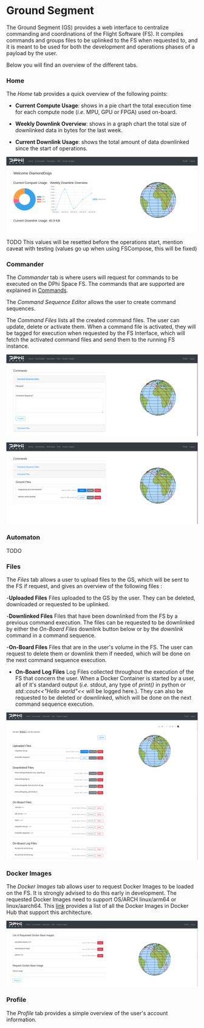 # Ground Segment
The Ground Segment (GS) provides a web interface to centralize commanding and coordinations of the Flight Software (FS). It compiles commands and groups files to be uplinked to the FS when requested to, and it is meant to be used for both the development and operations phases of a payload by the user.

Below you will find an overview of the different tabs.

### Home 

The *Home* tab provides a quick overview of the following points:
- **Current Compute Usage**: shows in a pie chart the total execution time for each compute node (*i.e.* MPU, GPU or FPGA) used on-board.

- **Weekly Downlink Overview**: shows in a graph chart the total size of downlinked data in bytes for the last week.

- **Current Downlink Usage**: shows the total amount of data downlinked since the start of operations.

![alt text](./imgs/home.png)

TODO This values will be resetted before the operations start, mention caveat with testing (values go up when using FSCompose, this will be fixed)

### Commander
The *Commander* tab is where users will request for commands to be executed on the DPhi Space FS. The commands that are supported are explained in [Commands](./Commands.md). 

The *Command Sequence Editor* allows the user to create command sequences. 

The *Command Files* lists all the created command files. The user can update, delete or activate them. When a command file is activated, they will be tagged for execution when requested by the FS Interface, which will fetch the activated command files and send them to the running FS instance.

![alt text](./imgs/commander_1.png)

![alt text](./imgs/commander_2.png)




### Automaton

TODO

### Files
The *Files* tab allows a user to upload files to the GS, which will be sent to the FS if request, and gives an overview of the following files : 


-**Uploaded Files** Files uploaded to the GS by the user. They can be deleted, downloaded or requested to be uplinked.

-**Downlinked Files** Files that have been downlinked from the FS by a previous command execution. The files can be requested to be downlinked by either the *On-Board Files* downlink button below or by the *downlink* command in a command sequence.

-**On-Board Files** Files that are in the user's volume in the FS. The user can request to delete them or downlink them if needed, which will be done on the next command sequence execution.

- **On-Board Log Files** Log Files collected throughout the execution of the FS that concern the user. When a Docker Container is started by a user, all of it's standard output (*i.e.* stdout, any type of *print()* in python or *std::cout<<"Hello world"<<* will be logged here.). They can also be requested to be deleted or downlinked, which will be done on the next command sequence execution.

![alt text](./imgs/files.png)

### Docker Images
The *Docker Images* tab allows user to request Docker Images to be loaded on the FS. It is strongly advised to do this early in development. The requested Docker Images need to support OS/ARCH linux/arm64 or linux/aarch64. This [link](https://hub.docker.com/search?architecture=arm64&type=image) provides a list of all the Docker Images in Docker Hub that support this architecture.


![alt text](./imgs/docker.png)


### Profile

The *Profile* tab provides a simple overview of the user's account information.
